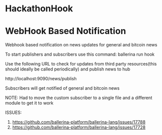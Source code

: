 # HackathonHook

# WebHook Based Notification

Webhook based notification on news updates for general and bitcoin news

To start publishers and subscribers use this command: ballerina run hook

Use the following URL to check for updates from third party resources(this should ideally be called periodically) and publish news to hub

http://localhost:9090/news/publish

Subscribers will get notified of general and bitcoin news

NOTE: Had to move the custom subscriber to a single file and a different module to get it to work

ISSUES: 
1) https://github.com/ballerina-platform/ballerina-lang/issues/17788
2) https://github.com/ballerina-platform/ballerina-lang/issues/17728



